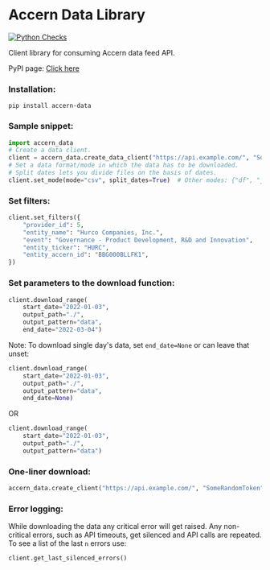 # Accern Data Library
[![Python Checks](https://github.com/Accern/accern-data-client/actions/workflows/python-app.yml/badge.svg)](https://github.com/Accern/accern-data-client/actions/workflows/python-app.yml)

Client library for consuming Accern data feed API.

PyPI page: [Click here](https://pypi.org/project/accern-data/)

### Installation:
```
pip install accern-data
```


### Sample snippet:


```python
import accern_data
# Create a data client.
client = accern_data.create_data_client("https://api.example.com/", "SomeRandomToken")
# Set a data format/mode in which the data has to be downloaded.
# Split dates lets you divide files on the basis of dates.
client.set_mode(mode="csv", split_dates=True)  # Other modes: {"df", "json"}
```


### Set filters:
```python
client.set_filters({
    "provider_id": 5,
    "entity_name": "Hurco Companies, Inc.",
    "event": "Governance - Product Development, R&D and Innovation",
    "entity_ticker": "HURC",
    "entity_accern_id": "BBG000BLLFK1",
})
```



### Set parameters to the download function:
```python
client.download_range(
    start_date="2022-01-03",
    output_path="./",
    output_pattern="data",
    end_date="2022-03-04")
```

Note: To download single day's data, set `end_date=None` or can leave that unset:
```python
client.download_range(
    start_date="2022-01-03",
    output_path="./",
    output_pattern="data",
    end_date=None)
```
OR

```python
client.download_range(
    start_date="2022-01-03",
    output_path="./",
    output_pattern="data")
```


### One-liner download:
```python
accern_data.create_client("https://api.example.com/", "SomeRandomToken").download(start_date="2022-01-03", output_path="./", output_pattern="data", end_date="2022-03-04", mode="csv", filters={"entity_ticker": "HURC"})
```


### Error logging:

While downloading the data any critical error will get raised.
Any non-critical errors, such as API timeouts, get silenced and API calls are repeated. To see a list of the last `n` errors use:

```python
client.get_last_silenced_errors()
```
